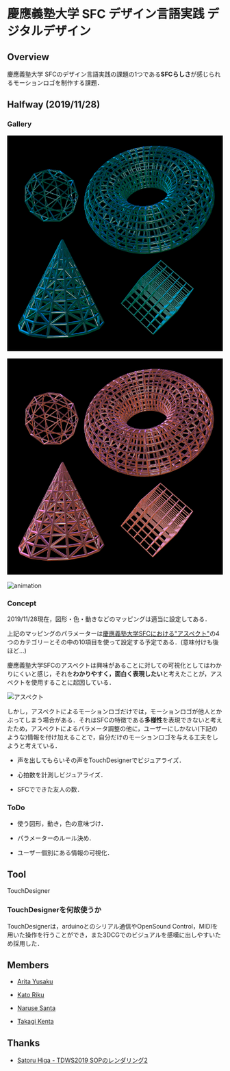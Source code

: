 # 慶應義塾大学 SFC デザイン言語実践 デジタルデザイン

## Overview

慶應義塾大学 SFCのデザイン言語実践の課題の1つである**SFCらしさ**が感じられるモーションロゴを制作する課題．

## Halfway (2019/11/28)

### Gallery

![image1](img/SFC_dl.png "image1")

![image2](img/SFC_dl2.png "image2")

![animation](img/SFC_dl.gif "animation")

### Concept

2019/11/28現在，図形・色・動きなどのマッピングは適当に設定してある．

上記のマッピングのパラメーターは[慶應義塾大学SFCにおける"アスペクト"](https://www.sfc.keio.ac.jp/pmei/curriculum/feature.html)の4つのカテゴリーとその中の10項目を使って設定する予定である．(意味付けも後ほど...)

慶應義塾大学SFCのアスペクトは興味があることに対しての可視化としてはわかりにくいと感じ，それを**わかりやすく，面白く表現したい**と考えたことが，アスペクトを使用することに起因している．

![アスペクト](https://www.sfc.keio.ac.jp/images/%E3%82%A2%E3%82%B9%E3%83%9A%E3%82%AF%E3%83%88%E4%B8%80%E8%A6%A7.gif "アスペクト")

しかし，アスペクトによるモーションロゴだけでは，モーションロゴが他人とかぶってしまう場合がある．それはSFCの特徴である**多様性**を表現できないと考えたため，アスペクトによるパラメータ調整の他に，ユーザーにしかない(下記のような)情報を付け加えることで，自分だけのモーションロゴを与える工夫をしようと考えている．

- 声を出してもらいその声をTouchDesignerでビジュアライズ．

- 心拍数を計測しビジュアライズ．

- SFCでできた友人の数．

### ToDo

- 使う図形，動き，色の意味づけ．

- パラメーターのルール決め．

- ユーザー個別にある情報の可視化．

## Tool

TouchDesigner

### TouchDesignerを何故使うか

TouchDesignerは，arduinoとのシリアル通信やOpenSound Control，MIDIを用いた操作を行うことができ，また3DCGでのビジュアルを感嘆に出しやすいため採用した．

## Members

- [Arita Yusaku](https://twitter.com/yusaku_Art)

- [Kato Riku](https://twitter.com/land_ineraf37)

- [Naruse Santa](https://santa-sukitoku.github.io/)

- [Takagi Kenta](https://twitter.com/ac69_420)

## Thanks

- [Satoru Higa - TDWS2019 SOPのレンダリング2](http://satoruhiga.com/TDWS2019/day9/)